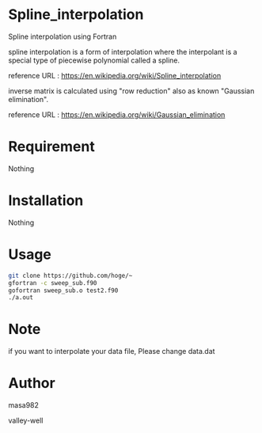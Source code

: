 # Spline_interpolation
Spline interpolation using Fortran

spline interpolation is a form of interpolation 
where the interpolant is a special type of piecewise polynomial called a spline.

reference URL : https://en.wikipedia.org/wiki/Spline_interpolation

inverse matrix is calculated using "row reduction" also as known "Gaussian elimination".

reference URL : https://en.wikipedia.org/wiki/Gaussian_elimination 
  
# Requirement 
 
 Nothing
 
# Installation
 
 Nothing
 
# Usage
 
```bash
git clone https://github.com/hoge/~
gfortran -c sweep_sub.f90
gofortran sweep_sub.o test2.f90
./a.out
```
 
# Note
 
if you want to interpolate your data file, Please change data.dat
 
# Author
 
masa982

valley-well
